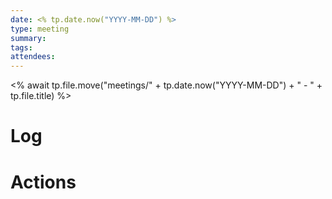 ```yaml
---
date: <% tp.date.now("YYYY-MM-DD") %>
type: meeting
summary: 
tags: 
attendees:
---
```

<% await tp.file.move("meetings/" + tp.date.now("YYYY-MM-DD") + " - " + tp.file.title) %>

# Log


# Actions

